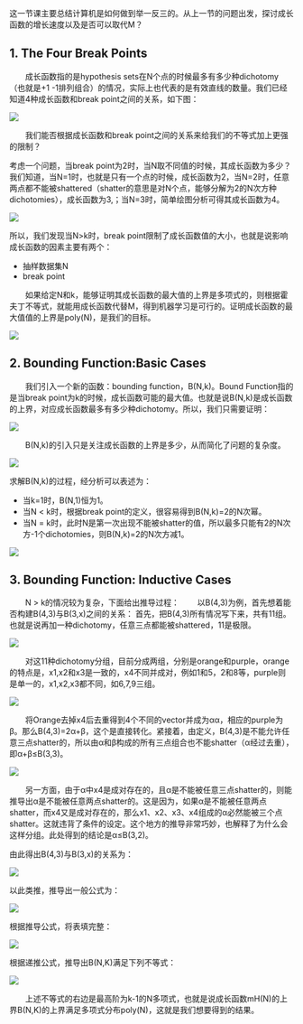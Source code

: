 这一节课主要总结计算机是如何做到举一反三的。从上一节的问题出发，探讨成长函数的增长速度以及是否可以取代M？
## 1\. The Four Break Points
&ensp;&ensp;&ensp;&ensp;成长函数指的是hypothesis sets在N个点的时候最多有多少种dichotomy（也就是+1 -1排列组合）的情况，实际上也代表的是有效直线的数量。我们已经知道4种成长函数和break point之间的关系，如下图：

![](figure/52.PNG)

&ensp;&ensp;&ensp;&ensp;我们能否根据成长函数和break point之间的关系来给我们的不等式加上更强的限制？

考虑一个问题，当break point为2时，当N取不同值的时候，其成长函数为多少？我们知道，当N=1时，也就是只有一个点的时候，成长函数为2，当N=2时，任意两点都不能被shattered（shatter的意思是对N个点，能够分解为2的N次方种dichotomies），成长函数为3,；当N=3时，简单绘图分析可得其成长函数为4。

![](figure/6/1.PNG)

所以，我们发现当N>k时，break point限制了成长函数值的大小，也就是说影响成长函数的因素主要有两个：
* 抽样数据集N
* break point

&ensp;&ensp;&ensp;&ensp;如果给定N和k，能够证明其成长函数的最大值的上界是多项式的，则根据霍夫丁不等式，就能用成长函数代替M，得到机器学习是可行的。证明成长函数的最大值值的上界是poly(N)，是我们的目标。

![](figure/6/2.PNG)

## 2\. Bounding Function:Basic Cases
&ensp;&ensp;&ensp;&ensp;我们引入一个新的函数：bounding function，B(N,k)。Bound Function指的是当break point为k的时候，成长函数可能的最大值。也就是说B(N,k)是成长函数的上界，对应成长函数最多有多少种dichotomy。所以，我们只需要证明：

![](figure/6/3.PNG)

&ensp;&ensp;&ensp;&ensp;B(N,k)的引入只是关注成长函数的上界是多少，从而简化了问题的复杂度。

![](figure/6/4.PNG)

求解B(N,k)的过程，经分析可以表述为：
* 当k=1时，B(N,1)恒为1。
* 当N < k时，根据break point的定义，很容易得到B(N,k)=2的N次幂。
* 当N = k时，此时N是第一次出现不能被shatter的值，所以最多只能有2的N次方-1个dichotomies，则B(N,k)=2的N次方减1。

![](figure/6/5.PNG)

## 3\. Bounding Function: Inductive Cases 

&ensp;&ensp;&ensp;&ensp;N > k的情况较为复杂，下面给出推导过程：
&ensp;&ensp;&ensp;&ensp;以B(4,3)为例，首先想着能否构建B(4,3)与B(3,x)之间的关系：
首先，把B(4,3)所有情况写下来，共有11组。也就是说再加一种dichotomy，任意三点都能被shattered，11是极限。

![](figure/6/6.PNG)

&ensp;&ensp;&ensp;&ensp;对这11种dichotomy分组，目前分成两组，分别是orange和purple，orange的特点是，x1,x2和x3是一致的，x4不同并成对，例如1和5，2和8等，purple则是单一的，x1,x2,x3都不同，如6,7,9三组。

![](figure/6/7.PNG)

&ensp;&ensp;&ensp;&ensp;将Orange去掉x4后去重得到4个不同的vector并成为αα，相应的purple为β。那么B(4,3)=2α+β，这个是直接转化。紧接着，由定义，B(4,3)是不能允许任意三点shatter的，所以由α和β构成的所有三点组合也不能shatter（α经过去重），即α+β≤B(3,3)。

![](figure/6/8.PNG)

&ensp;&ensp;&ensp;&ensp;另一方面，由于α中x4是成对存在的，且α是不能被任意三点shatter的，则能推导出α是不能被任意两点shatter的。这是因为，如果α是不能被任意两点shatter，而x4又是成对存在的，那么x1、x2、x3、x4组成的α必然能被三个点shatter。这就违背了条件的设定。这个地方的推导非常巧妙，也解释了为什么会这样分组。此处得到的结论是α≤B(3,2)。

由此得出B(4,3)与B(3,x)的关系为：

![](figure/6/9.PNG)

以此类推，推导出一般公式为：

![](figure/6/10.PNG)

根据推导公式，将表填完整：

![](figure/6/11.PNG)

根据递推公式，推导出B(N,K)满足下列不等式：

![](figure/6/12.PNG)

&ensp;&ensp;&ensp;&ensp;上述不等式的右边是最高阶为k-1的N多项式，也就是说成长函数mH(N)的上界B(N,K)的上界满足多项式分布poly(N)，这就是我们想要得到的结果。
